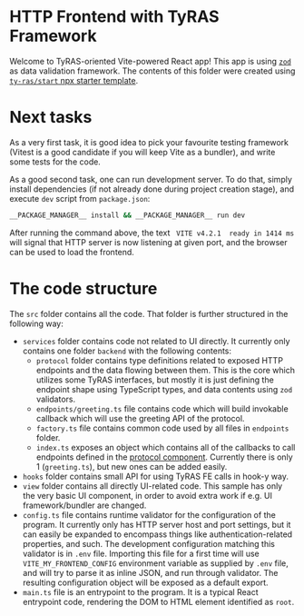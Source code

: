 # HTTP Frontend with TyRAS Framework

Welcome to TyRAS-oriented Vite-powered React app!
This app is using [`zod`](https://github.com/colinhacks/zod) as data validation framework.
The contents of this folder were created using [`ty-ras/start` npx starter template](https://github.com/ty-ras/start/tree/main/code).

# Next tasks

As a very first task, it is good idea to pick your favourite testing framework (Vitest is a good candidate if you will keep Vite as a bundler), and write some tests for the code.

As a good second task, one can run development server.
To do that, simply install dependencies (if not already done during project creation stage), and execute `dev` script from `package.json`:
```sh
__PACKAGE_MANAGER__ install && __PACKAGE_MANAGER__ run dev
```

After running the command above, the text ` VITE v4.2.1  ready in 1414 ms` will signal that HTTP server is now listening at given port, and the browser can be used to load the frontend.

# The code structure

The `src` folder contains all the code.
That folder is further structured in the following way:
- `services` folder contains code not related to UI directly. It currently only contains one folder `backend` with the following contents:
    - `protocol` folder contains type definitions related to exposed HTTP endpoints and the data flowing between them.
      This is the core which utilizes some TyRAS interfaces, but mostly it is just defining the endpoint shape using TypeScript types, and data contents using `zod` validators. 
    - `endpoints/greeting.ts` file contains code which will build invokable callback which will use the greeting API of the protocol.
    - `factory.ts` file contains common code used by all files in `endpoints` folder.
    - `index.ts` exposes an object which contains all of the callbacks to call endpoints defined in the [protocol component](../protocol).
      Currently there is only 1 (`greeting.ts`), but new ones can be added easily.
- `hooks` folder contains small API for using TyRAS FE calls in hook-y way.
- `view` folder contains all directly UI-related code.
  This sample has only the very basic UI component, in order to avoid extra work if e.g. UI framework/bundler are changed.
- `config.ts` file contains runtime validator for the configuration of the program.
  It currently only has HTTP server host and port settings, but it can easily be expanded to encompass things like authentication-related properties, and such.
  The development configuration matching this validator is in `.env` file.
  Importing this file for a first time will use `VITE_MY_FRONTEND_CONFIG` environment variable as supplied by `.env` file, and will try to parse it as inline JSON, and run through validator.
  The resulting configuration object will be exposed as a default export.
- `main.ts` file is an entrypoint to the program.
  It is a typical React entrypoint code, rendering the DOM to HTML element identified as `root`.
